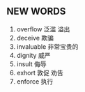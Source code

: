 ## NEW WORDS

1. overflow 泛滥 溢出
2. deceive 欺骗
3. invaluable 非常宝贵的
4. dignity 威严
5. insult 侮辱
6. exhort 敦促 劝告
7. enforce 执行
